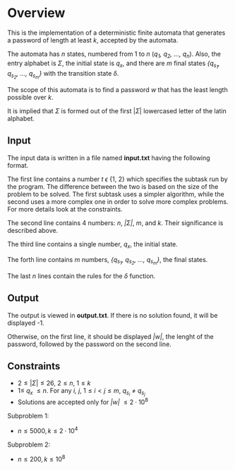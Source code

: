 # Overview

This is the implementation of a deterministic finite automata that generates a password of length at least *k*, accepted by the automata.

The automata has *n* states, numbered from 1 to *n* (*q<sub>1</sub>, q<sub>2</sub>, ..., q<sub>n</sub>*). Also, the entry alphabet is $\Sigma$, the initial state is *q<sub>x</susb>*, and there are *m* final states *{q<sub>s<sub>1</sub></sub>, q<sub>s<sub>2</sub></sub>, ..., q<sub>s<sub>m</sub></sub>}* with the transition state $\delta$.

The scope of this automata is to find a password *w* that has the least length possible over *k*.

It is implied that $\Sigma$ is formed out of the first |$\Sigma$| lowercased letter of the latin alphabet.

## Input

The input data is written in a file named **input.txt** having the following format.

The first line contains a number *t* $\epsilon$ {1, 2} which specifies the subtask run by the program.
The difference between the two is based on the size of the problem to be solved. 
The first subtask uses a simpler algorithm, while the second uses a more complex one in order to solve more complex problems. 
For more details look at the constraints.

The second line contains 4 numbers: *n*, *|$\Sigma$|*, *m*, and *k*.
Their significance is described above.

The third line contains a single number, *q<sub>x</sub>*, the initial state.

The forth line contains *m* numbers, *{q<sub>s<sub>1</sub></sub>, q<sub>s<sub>2</sub></sub>, ..., q<sub>s<sub>m</sub></sub>}*, the final states.

The last *n* lines contain the rules for the $\delta$ function.

## Output

The output is viewed in **output.txt**.
If there is no solution found, it will be displayed -1.

Otherwise, on the first line, it should be displayed *|w|*, the lenght of the password, followed by the password on the second line.

## Constraints

* $2 \leq |\Sigma| \leq 26$, $2 \leq n$, $1 \leq k$
* $1 \leq$ *q<sub>x</sub>* $\leq n.$ For any *i, j*, $1 \leq i < j \leq m,$ *q<sub>s<sub>i</sub></sub>* $\neq$ *q<sub>s<sub>j</sub></sub>*  
* Solutions are accepted only for *|w|* $\leq 2 \cdot 10^8$

Subproblem 1:

* $n \leq 5000, k \leq 2 \cdot 10^4$

Subproblem 2:

* $n \leq 200, k \leq 10^8$